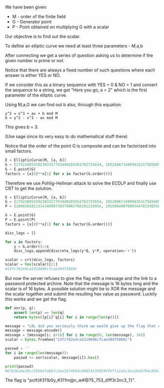 We have been given:
* M - order of the finite field
* G - Generator point
* P - Point obtained on multiplying G with a scalar

Our objective is to find out the scalar.

To define an elliptic curve we need at least three parameters - M,a,b

After connecting we get a series of question asking us to determine
if the given number is prime or not.

Notice that there are always a fixed number of such questions where
each answer is either YES or NO.

If we consider this as a binary sequence with YES = 0 & NO = 1 and
convert the sequence to a string, we get "Here you go, a = 2" which
is the first parameter of the elliptic curve.

Using M,a,G we can find out b also, through this equation:
```
y^2 = x^3 + ax + b mod M
b = y^2 - x^3 - ax mod M
```
This gives b = 3.

(Use sage since its very easy to do mathematical stuff there)

Notice that the order of the point G is composite and can be factorized
into small factors.

```python
E = EllipticCurve(M, [a, b])
G = (179210853392303317793440285562762725654, 105268671499942631758568591033409611165)
G = E.point(G)
factors = [x[0]**x[1] for x in factor(G.order())]
```

Therefore we use Pohlig-Hellman attack to solve the ECDLP and finally use CRT to
get the solution.

```python
E = EllipticCurve(M, [a, b])
G = (179210853392303317793440285562762725654, 105268671499942631758568591033409611165)
P = (280810182131414898730378982766101210916, 291506490768054478159835604632710368904)

G = E.point(G)
P = E.point(P)
factors = [x[0]**x[1] for x in factor(G.order())]

disc_logs = []

for x in factors:
	y = G.order()//x
	disc_logs.append(discrete_logs(y*Q, y*P, operation='+'))

scalar = crt(disc_logs, factors)
scalar = hex(scalar)[2:]
#23fcf62e4ca5319696cfcae39d75860c
```

But now the server refuses to give the flag with a message and the link to a password protected archive.
Note that the message is 16 bytes long and the scalar is of 16 bytes.
A possible solution might be to XOR the message and the scalar together and submit the resulting hex value as password.
Luckily this works and we get the flag.

```python
def xor(p, q):
	assert len(p) == len(q)
	return bytes([p[i]^q[i] for i in range(len(p))])

message = "LOL did you seriously think we would give up the flag that easy?"
message = message.encode()
message = [message[i: i+16] for i in range(0, len(message), 16)]
scalar = bytes.fromhex("23fcf62e4ca5319696cfcae39d75860c")

passwd = ''
for i in range(len(message)):
	passwd += xor(scalar, message[i]).hex()

print(passwd)
#6fb3ba0e28cc55b6efa0bfc3ee10f4654c898542358545feffa1a1c3ea10a67b4c899a4a6cc258e0f3efbf93bd01ee69039a9a4f2b8545fef7bbea86fc06ff33
```

The flag is "pctf{#311b0y_#311m@n_w#@75_753_d!ff3r3nc3_?}".